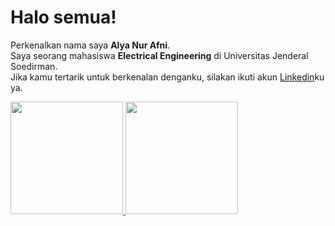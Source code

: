 # Halo semua! 

Perkenalkan nama saya **Alya Nur Afni**.\
Saya seorang mahasiswa **Electrical Engineering** di Universitas Jenderal Soedirman.\
Jika kamu tertarik untuk berkenalan denganku, silakan ikuti akun [Linkedin](https://www.linkedin.com/in/alyanurfn/)ku ya.

<p align="left">
<a href="https://github.com/alyanurfn">
  <img height="180em" src="https://github-readme-stats-eight-theta.vercel.app/api?username=alyanurfn&show_icons=true&theme=algolia&include_all_commits=true&count_private=true"/>
  <img height="180em" src="https://github-readme-stats-eight-theta.vercel.app/api/top-langs/?username=alyanurfn&layout=compact&langs_count=8&theme=algolia"/>
</a>
</p>

